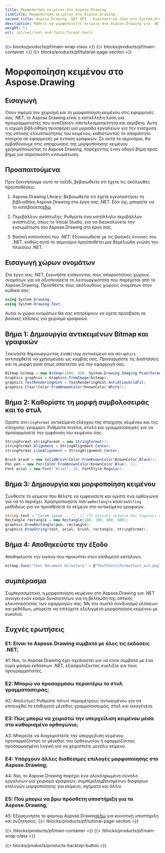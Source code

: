 ```yaml
---
title: Μορφοποίηση κειμένου στο Aspose.Drawing
linktitle: Μορφοποίηση κειμένου στο Aspose.Drawing
second_title: Aspose.Drawing .NET API - Εναλλακτική λύση στο System.Drawing.Common
description: Μάθετε να μορφοποιείτε κείμενο στο Aspose.Drawing για .NET χωρίς κόπο. Οδηγός βήμα προς βήμα με παραδείγματα.
weight: 11
url: /el/net/text-and-fonts/format-text/
---
```


{{< blocks/products/pf/main-wrap-class >}}
{{< blocks/products/pf/main-container >}}
{{< blocks/products/pf/tutorial-page-section >}}

# Μορφοποίηση κειμένου στο Aspose.Drawing

## Εισαγωγή

Όσον αφορά τον χειρισμό και τη μορφοποίηση κειμένου στις εφαρμογές σας .NET, το Aspose.Drawing είναι η κατάλληλη λύση για προγραμματιστές που αναζητούν αποτελεσματικότητα και ακρίβεια. Αυτή η ισχυρή βιβλιοθήκη προσφέρει μια μυριάδα εργαλείων για την ενίσχυση της οπτικής ελκυστικότητας του κειμένου, καθιστώντας το απαραίτητο στοιχείο σε εφαρμογές με ένταση γραφικών. Σε αυτό το σεμινάριο, θα εμβαθύνουμε στις αποχρώσεις της μορφοποίησης κειμένου χρησιμοποιώντας το Aspose.Drawing, παρέχοντας έναν οδηγό βήμα προς βήμα για απρόσκοπτη ενσωμάτωση.

## Προαπαιτούμενα

Πριν ξεκινήσουμε αυτό το ταξίδι, βεβαιωθείτε ότι έχετε τις ακόλουθες προϋποθέσεις:

1.  Aspose.Drawing Library: Βεβαιωθείτε ότι έχετε εγκαταστήσει τη βιβλιοθήκη Aspose.Drawing στο έργο σας .NET. Εάν όχι, μπορείτε να το κατεβάσετε[εδώ](https://releases.aspose.com/drawing/net/).

2. Περιβάλλον ανάπτυξης: Ρυθμίστε ένα κατάλληλο περιβάλλον ανάπτυξης, όπως το Visual Studio, για να διευκολύνετε την ενσωμάτωση του Aspose.Drawing στο έργο σας.

3. Βασική κατανόηση του .NET: Εξοικειωθείτε με τις βασικές έννοιες του .NET, καθώς αυτό το σεμινάριο προϋποθέτει μια θεμελιώδη γνώση του πλαισίου .NET.

## Εισαγωγή χώρων ονομάτων

Στο έργο σας .NET, ξεκινήστε εισάγοντας τους απαραίτητους χώρους ονομάτων για να αξιοποιήσετε τη λειτουργικότητα που παρέχεται από το Aspose.Drawing. Προσθέστε τους ακόλουθους χώρους ονομάτων στον κώδικά σας:

```csharp
using System.Drawing;
using System.Drawing.Text;
```

Αυτοί οι χώροι ονομάτων θα σας επιτρέψουν να έχετε πρόσβαση σε βασικές κλάσεις για χειρισμό γραφικών.

## Βήμα 1: Δημιουργία αντικειμένων Bitmap και γραφικών

 Ξεκινήστε δημιουργώντας ένα`Bitmap` αντικείμενο και α`Graphics` αντιταχθείτε να χρησιμεύσει ως καμβάς σας. Προσαρμόστε τις διαστάσεις και τη μορφή pixel όπως απαιτείται για την εφαρμογή σας.

```csharp
Bitmap bitmap = new Bitmap(1000, 800, System.Drawing.Imaging.PixelFormat.Format32bppPArgb);
Graphics graphics = Graphics.FromImage(bitmap);
graphics.TextRenderingHint = TextRenderingHint.AntiAliasGridFit;
graphics.Clear(Color.FromKnownColor(KnownColor.White));
```

## Βήμα 2: Καθορίστε τη μορφή συμβολοσειράς και το στυλ

 Ορίστε α`StringFormat` αντικείμενο ελέγχου της στοίχισης κειμένου και της στοίχισης γραμμών. Ρυθμίστε πινέλα, στυλό και γραμματοσειρές για να προσαρμόσετε την εμφάνιση του κειμένου σας.

```csharp
StringFormat stringFormat = new StringFormat();
stringFormat.Alignment = StringAlignment.Center;
stringFormat.LineAlignment = StringAlignment.Center;

Brush brush = new SolidBrush(Color.FromKnownColor(KnownColor.Black));
Pen pen = new Pen(Color.FromKnownColor(KnownColor.Blue), 1);
Font arial = new Font("Arial", 20, FontStyle.Regular);
```

## Βήμα 3: Δημιουργία και μορφοποίηση κειμένου

Συνθέστε το κείμενο που θέλετε να εμφανίσετε και ορίστε ένα ορθογώνιο για να το περιέχει. Χρησιμοποιήστε το`DrawRectangle` και`DrawString` μεθόδους για να προσθέσετε το κείμενο στο αντικείμενο γραφικών.

```csharp
string text = "Lorem ipsum ...";  // (Το εκτενές κείμενό σας πηγαίνει εδώ)
Rectangle rectangle = new Rectangle(100, 100, 800, 600);
graphics.DrawRectangle(pen, rectangle);
graphics.DrawString(text, arial, brush, rectangle, stringFormat);
```

## Βήμα 4: Αποθηκεύστε την έξοδο

Αποθηκεύστε την εικόνα που προκύπτει στον επιθυμητό κατάλογο.

```csharp
bitmap.Save("Your Document Directory" + @"TextFonts\FormatText_out.png");
```

## συμπέρασμα

Συμπερασματικά, η μορφοποίηση κειμένου στο Aspose.Drawing για .NET ανοίγει έναν κόσμο δυνατοτήτων για τη βελτίωση της οπτικής ελκυστικότητας των εφαρμογών σας. Με τον σωστό συνδυασμό κλάσεων και μεθόδων, μπορείτε να επιτύχετε εξελιγμένη μορφοποίηση κειμένου με ευκολία.

## Συχνές ερωτήσεις

### Ε1: Είναι το Aspose.Drawing συμβατό με όλες τις εκδόσεις .NET;

A1: Ναι, το Aspose.Drawing έχει σχεδιαστεί για να είναι συμβατό με ένα ευρύ φάσμα εκδόσεων .NET, εξασφαλίζοντας ευελιξία για τους προγραμματιστές.

### Ε2: Μπορώ να προσαρμόσω περαιτέρω το στυλ γραμματοσειράς;

 Α2: Απολύτως! Ρυθμίστε το`Font` παραμέτρους αντικειμένου για να επιτευχθεί το επιθυμητό μέγεθος γραμματοσειράς, στυλ και οικογένεια.

### Ε3: Πώς μπορώ να χειριστώ την υπερχείλιση κειμένου μέσα στο καθορισμένο ορθογώνιο;

A3: Μπορείτε να διαχειριστείτε την υπερχείλιση κειμένου προσαρμόζοντας το μέγεθος του ορθογωνίου ή εφαρμόζοντας προσαρμοσμένη λογική για να χειριστείτε μεγάλο κείμενο.

### Ε4: Υπάρχουν άλλες διαθέσιμες επιλογές μορφοποίησης στο Aspose.Drawing;

A4: Ναι, το Aspose.Drawing παρέχει ένα ολοκληρωμένο σύνολο εργαλείων για χειρισμό γραφικών, συμπεριλαμβανομένων διαφόρων επιλογών μορφοποίησης για κείμενο, σχήματα και άλλα.

### Ε5: Πού μπορώ να βρω πρόσθετη υποστήριξη για το Aspose.Drawing;

 A5: Εξερευνήστε το φόρουμ Aspose.Drawing[εδώ](https://forum.aspose.com/c/diagram/17) για κοινοτική υποστήριξη και συζητήσεις.
{{< /blocks/products/pf/tutorial-page-section >}}

{{< /blocks/products/pf/main-container >}}
{{< /blocks/products/pf/main-wrap-class >}}

{{< blocks/products/products-backtop-button >}}
